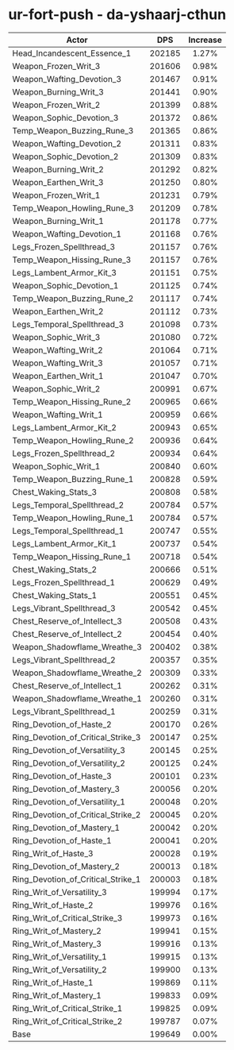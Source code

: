 # ur-fort-push - da-yshaarj-cthun
| Actor | DPS | Increase |
|---|:---:|:---:|
|Head_Incandescent_Essence_1|202185|1.27%|
|Weapon_Frozen_Writ_3|201606|0.98%|
|Weapon_Wafting_Devotion_3|201467|0.91%|
|Weapon_Burning_Writ_3|201441|0.90%|
|Weapon_Frozen_Writ_2|201399|0.88%|
|Weapon_Sophic_Devotion_3|201372|0.86%|
|Temp_Weapon_Buzzing_Rune_3|201365|0.86%|
|Weapon_Wafting_Devotion_2|201311|0.83%|
|Weapon_Sophic_Devotion_2|201309|0.83%|
|Weapon_Burning_Writ_2|201292|0.82%|
|Weapon_Earthen_Writ_3|201250|0.80%|
|Weapon_Frozen_Writ_1|201231|0.79%|
|Temp_Weapon_Howling_Rune_3|201209|0.78%|
|Weapon_Burning_Writ_1|201178|0.77%|
|Weapon_Wafting_Devotion_1|201168|0.76%|
|Legs_Frozen_Spellthread_3|201157|0.76%|
|Temp_Weapon_Hissing_Rune_3|201157|0.76%|
|Legs_Lambent_Armor_Kit_3|201151|0.75%|
|Weapon_Sophic_Devotion_1|201125|0.74%|
|Temp_Weapon_Buzzing_Rune_2|201117|0.74%|
|Weapon_Earthen_Writ_2|201112|0.73%|
|Legs_Temporal_Spellthread_3|201098|0.73%|
|Weapon_Sophic_Writ_3|201080|0.72%|
|Weapon_Wafting_Writ_2|201064|0.71%|
|Weapon_Wafting_Writ_3|201057|0.71%|
|Weapon_Earthen_Writ_1|201047|0.70%|
|Weapon_Sophic_Writ_2|200991|0.67%|
|Temp_Weapon_Hissing_Rune_2|200965|0.66%|
|Weapon_Wafting_Writ_1|200959|0.66%|
|Legs_Lambent_Armor_Kit_2|200943|0.65%|
|Temp_Weapon_Howling_Rune_2|200936|0.64%|
|Legs_Frozen_Spellthread_2|200934|0.64%|
|Weapon_Sophic_Writ_1|200840|0.60%|
|Temp_Weapon_Buzzing_Rune_1|200828|0.59%|
|Chest_Waking_Stats_3|200808|0.58%|
|Legs_Temporal_Spellthread_2|200784|0.57%|
|Temp_Weapon_Howling_Rune_1|200784|0.57%|
|Legs_Temporal_Spellthread_1|200747|0.55%|
|Legs_Lambent_Armor_Kit_1|200737|0.54%|
|Temp_Weapon_Hissing_Rune_1|200718|0.54%|
|Chest_Waking_Stats_2|200666|0.51%|
|Legs_Frozen_Spellthread_1|200629|0.49%|
|Chest_Waking_Stats_1|200551|0.45%|
|Legs_Vibrant_Spellthread_3|200542|0.45%|
|Chest_Reserve_of_Intellect_3|200508|0.43%|
|Chest_Reserve_of_Intellect_2|200454|0.40%|
|Weapon_Shadowflame_Wreathe_3|200402|0.38%|
|Legs_Vibrant_Spellthread_2|200357|0.35%|
|Weapon_Shadowflame_Wreathe_2|200309|0.33%|
|Chest_Reserve_of_Intellect_1|200262|0.31%|
|Weapon_Shadowflame_Wreathe_1|200260|0.31%|
|Legs_Vibrant_Spellthread_1|200259|0.31%|
|Ring_Devotion_of_Haste_2|200170|0.26%|
|Ring_Devotion_of_Critical_Strike_3|200147|0.25%|
|Ring_Devotion_of_Versatility_3|200145|0.25%|
|Ring_Devotion_of_Versatility_2|200125|0.24%|
|Ring_Devotion_of_Haste_3|200101|0.23%|
|Ring_Devotion_of_Mastery_3|200056|0.20%|
|Ring_Devotion_of_Versatility_1|200048|0.20%|
|Ring_Devotion_of_Critical_Strike_2|200045|0.20%|
|Ring_Devotion_of_Mastery_1|200042|0.20%|
|Ring_Devotion_of_Haste_1|200041|0.20%|
|Ring_Writ_of_Haste_3|200028|0.19%|
|Ring_Devotion_of_Mastery_2|200013|0.18%|
|Ring_Devotion_of_Critical_Strike_1|200003|0.18%|
|Ring_Writ_of_Versatility_3|199994|0.17%|
|Ring_Writ_of_Haste_2|199976|0.16%|
|Ring_Writ_of_Critical_Strike_3|199973|0.16%|
|Ring_Writ_of_Mastery_2|199941|0.15%|
|Ring_Writ_of_Mastery_3|199916|0.13%|
|Ring_Writ_of_Versatility_1|199915|0.13%|
|Ring_Writ_of_Versatility_2|199900|0.13%|
|Ring_Writ_of_Haste_1|199869|0.11%|
|Ring_Writ_of_Mastery_1|199833|0.09%|
|Ring_Writ_of_Critical_Strike_1|199825|0.09%|
|Ring_Writ_of_Critical_Strike_2|199787|0.07%|
|Base|199649|0.00%|
